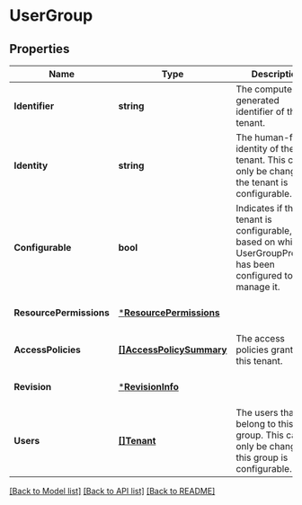 # UserGroup

## Properties
Name | Type | Description | Notes
------------ | ------------- | ------------- | -------------
**Identifier** | **string** | The computer-generated identifier of the tenant. | [optional] [default to null]
**Identity** | **string** | The human-facing identity of the tenant. This can only be changed if the tenant is configurable. | [optional] [default to null]
**Configurable** | **bool** | Indicates if this tenant is configurable, based on which UserGroupProvider has been configured to manage it. | [optional] [default to null]
**ResourcePermissions** | [***ResourcePermissions**](ResourcePermissions.md) |  | [optional] [default to null]
**AccessPolicies** | [**[]AccessPolicySummary**](AccessPolicySummary.md) | The access policies granted to this tenant. | [optional] [default to null]
**Revision** | [***RevisionInfo**](RevisionInfo.md) |  | [optional] [default to null]
**Users** | [**[]Tenant**](Tenant.md) | The users that belong to this user group. This can only be changed if this group is configurable. | [optional] [default to null]

[[Back to Model list]](../README.md#documentation-for-models) [[Back to API list]](../README.md#documentation-for-api-endpoints) [[Back to README]](../README.md)

